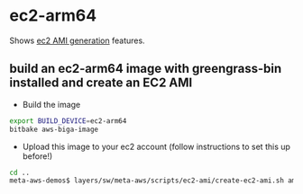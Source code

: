 # ec2-arm64

Shows [ec2 AMI generation](https://github.com/aws4embeddedlinux/meta-aws/blob/master/scripts/ec2-ami/README.md) features.

## build an ec2-arm64 image with greengrass-bin installed and create an EC2 AMI

* Build the image 

```bash
export BUILD_DEVICE=ec2-arm64
bitbake aws-biga-image
```
* Upload this image to your ec2 account (follow instructions to set this up before!)
```bash
cd ..
meta-aws-demos$ layers/sw/meta-aws/scripts/ec2-ami/create-ec2-ami.sh amitest-bucket 16 aws-biga-image aws-ec2-arm64
```